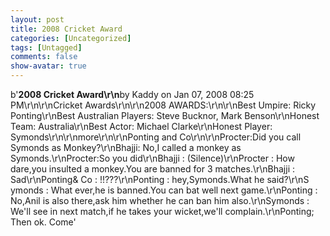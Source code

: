 ```yaml
---
layout: post
title: 2008 Cricket Award
categories: [Uncategorized]
tags: [Untagged]
comments: false
show-avatar: true
---
```


b'**2008 Cricket Award\r\n**by Kaddy on Jan 07, 2008 08:25 PM\r\n\r\nCricket Awards\r\n\r\n2008 AWARDS:\r\n\r\nBest Umpire: Ricky Ponting\r\nBest Australian Players: Steve Bucknor, Mark Benson\r\nHonest Team: Australia\r\nBest Actor: Michael Clarke\r\nHonest Player: Symonds\r\n\r\nmore\r\n\r\nPonting and Co\r\n\r\nProcter:Did you call Symonds as Monkey?\r\nBhajji: No,I called a monkey as Symonds.\r\nProcter:So you did\r\nBhajji : (Silence)\r\nProcter : How dare,you insulted a monkey.You are banned for 3 matches.\r\nBhajji : Sad\r\nPonting& Co : !!???\r\nPonting : hey,Symonds.What he said?\r\nS ymonds : What ever,he is banned.You can bat well next game.\r\nPonting : No,Anil is also there,ask him whether he can ban him also.\r\nSymonds : We\'ll see in next match,if he takes your wicket,we\'ll complain.\r\nPonting; Then ok. Come'